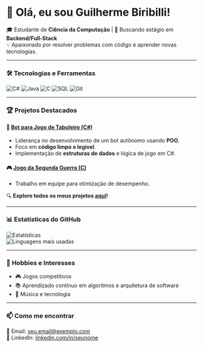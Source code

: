 # 👋 Olá, eu sou Guilherme Biribilli!  

🎓 Estudante de **Ciência da Computação** | 🚀 Buscando estágio em **Backend/Full-Stack**  
💡 Apaixonado por resolver problemas com código e aprender novas tecnologias.  

---

### 🛠 **Tecnologias e Ferramentas**  

![C#](https://img.shields.io/badge/C%23-239120?style=for-the-badge&logo=c-sharp&logoColor=white)
![Java](https://img.shields.io/badge/Java-ED8B00?style=for-the-badge&logo=openjdk&logoColor=white)
![C](https://img.shields.io/badge/C-00599C?style=for-the-badge&logo=c&logoColor=white)
![SQL](https://img.shields.io/badge/SQL-4479A1?style=for-the-badge&logo=mysql&logoColor=white)
![Git](https://img.shields.io/badge/Git-F05032?style=for-the-badge&logo=git&logoColor=white)

---

### 🏆 **Projetos Destacados**  

#### 🤖 [Bot para Jogo de Tabuleiro (C#)](https://github.com/ledros0/PI-3)  
- Liderança no desenvolvimento de um bot autônomo usando **POO**.  
- Foco em **código limpo e legível**.  
- Implementação de **estruturas de dados** e lógica de jogo em C#.  
#### 🎮 [Jogo da Segunda Guerra (C)](https://github.com/gbiribilli/Pi2-NA-Espanha) 
- Trabalho em equipe para otimização de desempenho.  

🔍 **Explore todos os meus projetos [aqui](https://github.com/gbiribilli?tab=repositories)!**  

---

### 📊 **Estatísticas do GitHub**  

![Estatísticas](https://github-readme-stats.vercel.app/api?username=gbiribilli&show_icons=true&theme=dracula&hide_border=true)  
![Linguagens mais usadas](https://github-readme-stats.vercel.app/api/top-langs/?username=gbiribilli&layout=compact&theme=dark&hide_border=true)  

---

### 🌟 **Hobbies e Interesses**  
- 🎮 Jogos competitivos
- 📚 Aprendizado contínuo em algoritmos e arquitetura de software  
- 🎵 Música e tecnologia  

---

### 📫 **Como me encontrar**  
📧 Email: [seu.email@exemplo.com](guibiribilli.g@gmail.com)  
🔗 LinkedIn: [linkedin.com/in/seunome](https://www.linkedin.com/in/guilherme-biribilli-3a4a68220/)  
